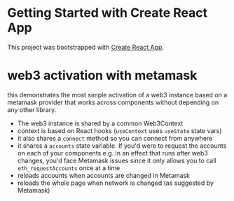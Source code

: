 # Getting Started with Create React App

This project was bootstrapped with [Create React App](https://github.com/facebook/create-react-app).

# web3 activation with metamask

this demonstrates the most simple activation of a web3 instance based on a metamask provider that works across components without depending on any other library.

- The web3 instance is shared by a common Web3Context
- context is based on React hooks (`useContext` uses `useState` state vars)
- it also shares a `connect` method so you can connect from anywhere
- it shares a `accounts` state variable. If you'd were to request the accounts on each of your components e.g. in an effect that runs after web3 changes, you'd face Metamask issues since it only allows you to call `eth_requestAccounts` once at a time
- reloads accounts when accounts are changed in Metamask
- reloads the whole page when network is changed (as suggested by Metamask)